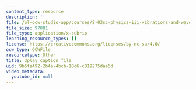 ```yaml
---
content_type: resource
description: ''
file: /ol-ocw-studio-app/courses/8-03sc-physics-iii-vibrations-and-waves-fall-2016/9b5fa4922b4a4bcb18d6c819275dae5d_mqhO9GT8hD4.srt
file_size: 97881
file_type: application/x-subrip
learning_resource_types: []
license: https://creativecommons.org/licenses/by-nc-sa/4.0/
ocw_type: OCWFile
resourcetype: Other
title: 3play caption file
uid: 9b5fa492-2b4a-4bcb-18d6-c819275dae5d
video_metadata:
  youtube_id: null
---
```

